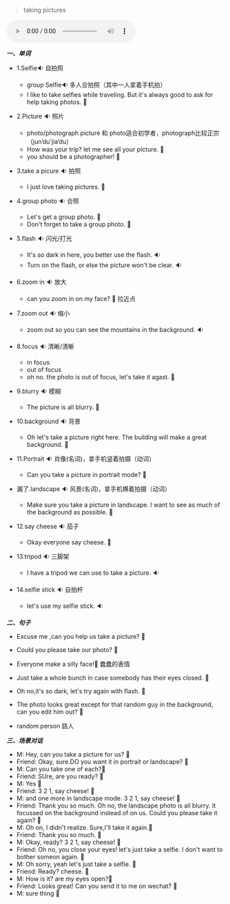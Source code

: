 
> taking pictures

<audio controls="controls">
  <source src="https://file.cdn.shafish.cn/english/%E6%97%85%E8%A1%8C%E8%8B%B1%E8%AF%AD-13-%E6%91%84%E5%BD%B1-01.mp3" type="audio/mpeg">
Your browser does not support the audio element.
</audio>

***一、单词***

- 1.<span id="english">Selfie<span class="point">:sound:</span></span> 自拍照

    - <span id="english">group Selfie<span class="point">:sound:</span></span> 多人合拍照（其中一人拿着手机拍）
    - <span id="english">I like to take selfies while traveling. But it's always good to ask for help taking photos. <span class="point">:speech_balloon:</span></span>

- 2.<span id="english">Picture <span class="point">:sound:</span></span> 照片

    - photo/photograph  picture 和 photo适合初学者，photograph比较正宗 （jun‘du’jia‘du）
    - <span id="english">How was your trip? let me see all your picture. <span class="point">:speech_balloon:</span></span>
    - <span id="english">you should be a photographer! <span class="point">:speech_balloon:</span></span>

- 3.<span id="english">take a picure <span class="point">:sound:</span></span> 拍照

    - <span id="english">I just love taking pictures. <span class="point">:speech_balloon:</span></span>

- 4.<span id="english">group photo <span class="point">:sound:</span></span> 合照

    -  <span id="english">Let's get a group photo. <span class="point">:speech_balloon:</span></span>
    -  <span id="english">Don't forget to take a group photo. <span class="point">:speech_balloon:</span></span>

- 5.<span id="english">flash <span class="point">:sound:</span></span> 闪光/打光

    - <span id="english">It's so dark in here, you better use the flash. <span class="point">:sound:</span></span>
    - <span id="english">Turn on the flash, or else the picture won't be clear. <span class="point">:sound:</span></span>

- 6.<span id="english">zoom in <span class="point">:sound:</span></span> 放大

    - <span id="english">can you zoom in on my face? <span class="point">:speech_balloon:</span></span> 拉近点

- 7.<span id="english">zoom out <span class="point">:sound:</span></span> 缩小

    - <span id="english">zoom out so you can see the mountains in the background. <span class="point">:sound:</span></span>

- 8.<span id="english">focus <span class="point">:sound:</span></span> 清晰/清晰

    - in focus
    - out of focus
    - <span id="english">oh no. the photo is out of focus, let's take it agast. <span class="point">:speech_balloon:</span></span>

- 9.<span id="english">blurry <span class="point">:sound:</span></span> 模糊

    - <span id="english">The picture is all blurry. <span class="point">:speech_balloon:</span></span>

- 10.<span id="english">background <span class="point">:sound:</span></span> 背景

    - <span id="english">Oh let's take a picture right here. The building will make a great background. <span class="point">:speech_balloon:</span></span>

- 11.<span id="english">Portrait <span class="point">:sound:</span></span> 肖像(名词)，拿手机竖着拍摄（动词）

    - <span id="english">Can you take a picture in portrait mode? <span class="point">:speech_balloon:</span></span>

- 漏了.<span id="english">landscape <span class="point">:sound:</span></span> 风景(名词)，拿手机横着拍摄（动词）

    - <span id="english">Make sure you take a picture in landscape. I want to see as much of the background as possible. <span class="point">:speech_balloon:</span></span>

- 12.<span id="english">say cheese <span class="point">:sound:</span></span> 茄子

    - <span id="english">Okay everyone say cheese. <span class="point">:speech_balloon:</span></span> 

- 13.<span id="english">tripod <span class="point">:sound:</span></span> 三脚架

    - <span id="english">I have a tripod we can use to take a picture. <span class="point">:sound:</span></span>

- 14.<span id="english">selfie stick <span class="point">:sound:</span></span> 自拍杆

    - <span id="english">let's use my selfie stick. <span class="point">:sound:</span></span> 

***二、句子***

- <span id="english">Excuse me ,can you help us take a picture? <span class="point">:speech_balloon:</span></span> 

- <span id="english">Could you please take our photo? <span class="point">:speech_balloon:</span></span> 

- <span id="english">Everyone make a silly face!<span class="point">:speech_balloon:</span></span> 蠢蠢的表情

- <span id="english">Just take a whole bunch in case somebody has their eyes closed. <span class="point">:speech_balloon:</span></span> 

- <span id="english">Oh no,it's so dark, let's try again with flash. <span class="point">:speech_balloon:</span></span>

- <span id="english">The photo looks great except for that random guy in the background, can you edit him out? <span class="point">:speech_balloon:</span></span>

- random person 路人

***三、场景对话***

- M: <span id="english">Hey, can you take a picture for us? <span class="point">:speech_balloon:</span></span> 
- Friend: <span id="english">Okay, sure.DO you want it in portrait or landscape? <span class="point">:speech_balloon:</span></span> 
- M: <span id="english">Can you take one of each?<span class="point">:speech_balloon:</span></span> 
- Friend: <span id="english">SUre, are you ready? <span class="point">:speech_balloon:</span></span> 
- M: <span id="english">Yes <span class="point">:speech_balloon:</span></span> 
- Friend: <span id="english"> 3 2 1, say cheese! <span class="point">:speech_balloon:</span></span> 
- M: <span id="english">and one more in landscape mode. 3 2 1, say cheese! <span class="point">:speech_balloon:</span></span> 
- Friend: <span id="english">Thank you so much. Oh no, the landscape photo is all blurry. It focussed on the background instead of on us. Could you please take it again? <span class="point">:speech_balloon:</span></span> 
- M: <span id="english">Oh on, I didn't realize. Sure,I'll take it again.<span class="point">:speech_balloon:</span></span>
- Friend: <span id="english">Thank you so much. <span class="point">:speech_balloon:</span></span>
- M: <span id="english">Okay, ready? 3 2 1, say cheese! <span class="point">:speech_balloon:</span></span> 
- Friend: <span id="english">Oh no, you close your eyes! let's just take a selfie. I don't want to bother someon again. <span class="point">:speech_balloon:</span></span> 
- M: <span id="english">Oh sorry, yeah let's just take a selfie. <span class="point">:speech_balloon:</span></span> 
- Friend: <span id="english">Ready? cheese. <span class="point">:speech_balloon:</span></span> 
- M: <span id="english">How is it? are my eyes open?<span class="point">:speech_balloon:</span></span> 
- Friend: <span id="english">Looks great! Can you send it to me on wechat? <span class="point">:speech_balloon:</span></span> 
- M: <span id="english">sure thing <span class="point">:speech_balloon:</span></span> 


